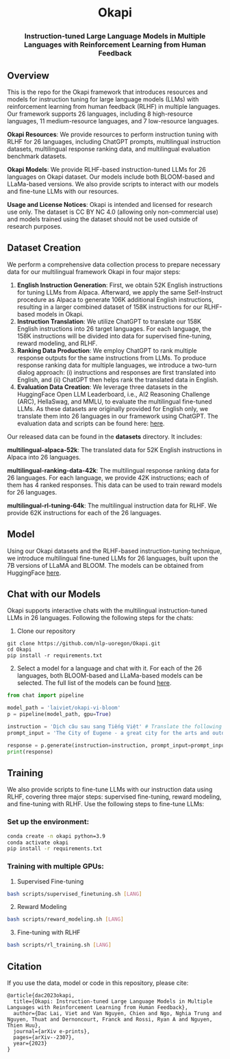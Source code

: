 <h1 align="center"> <p> Okapi </p></h1>
<h3 align="center">
    <p>Instruction-tuned Large Language Models in Multiple Languages with Reinforcement Learning from Human Feedback</p>
</h3>

## Overview

This is the repo for the Okapi framework that introduces resources and models for instruction tuning for large language models (LLMs) with reinforcement learning from human feedback (RLHF) in multiple languages. Our framework supports 26 languages, including 8 high-resource languages, 11 medium-resource languages, and 7 low-resource languages.

**Okapi Resources**: We provide resources to perform instruction tuning with RLHF for 26 languages, including ChatGPT prompts, multilingual instruction datasets, multilingual response ranking data, and multilingual evaluation benchmark datasets.

**Okapi Models**: We provide RLHF-based instruction-tuned LLMs for 26 languages on Okapi dataset. Our models include both BLOOM-based and LLaMa-based versions. We also provide scripts to interact with our models and fine-tune LLMs with our resources.

**Usage and License Notices**: Okapi is intended and licensed for research use only. The dataset is CC BY NC 4.0 (allowing only non-commercial use) and models trained using the dataset should not be used outside of research purposes.

## Dataset Creation

We perform a comprehensive data collection process to prepare necessary data for our multilingual framework Okapi in four major steps:

1. **English Instruction Generation**: First, we obtain 52K English instructions for tuning LLMs from Alpaca. Afterward, we apply the same Self-Instruct procedure as Alpaca to generate 106K additional English instructions, resulting in a larger combined dataset of 158K instructions for our RLHF-based models in Okapi.
2. **Instruction Translation**: We utilize ChatGPT to translate our 158K English instructions into 26 target languages. For each language, the 158K instructions will be divided into data for supervised fine-tuning, reward modeling, and RLHF.
3. **Ranking Data Production**: We employ ChatGPT to rank multiple response outputs for the same instructions from LLMs. To produce response ranking data for multiple languages, we introduce a two-turn dialog approach: (i) instructions and responses are first translated into English, and (ii) ChatGPT then helps rank the translated data in English.
4. **Evaluation Data Creation**: We leverage three datasets in the HuggingFace Open LLM Leaderboard, i.e., AI2 Reasoning Challenge (ARC), HellaSwag, and MMLU, to evaluate the multilingual fine-tuned LLMs. As these datasets are originally provided for English only, we translate them into 26 languages in our framework using ChatGPT. The evaluation data and scripts can be found here: [here](https://github.com/laiviet/lm-evaluation-harness).

Our released data can be found in the **datasets** directory. It includes:

**multilingual-alpaca-52k**: The translated data for 52K English instructions in Alpaca into 26 languages.

**multilingual-ranking-data-42k**: The multilingual response ranking data for 26 languages. For each language, we provide 42K instructions; each of them has 4 ranked responses. This data can be used to train reward models for 26 languages.

**multilingual-rl-tuning-64k**: The multilingual instruction data for RLHF. We provide 62K instructions for each of the 26 languages.

## Model
Using our Okapi datasets and the RLHF-based instruction-tuning technique, we introduce multilingual fine-tuned LLMs for 26 languages, built upon the 7B versions of LLaMA and BLOOM. The models can be obtained from HuggingFace [here](https://huggingface.co/laiviet). 


## Chat with our Models
Okapi supports interactive chats with the multilingual instruction-tuned LLMs in 26 languages. Following the following steps for the chats:

1. Clone our repository
```
git clone https://github.com/nlp-uoregon/Okapi.git
cd Okapi
pip install -r requirements.txt
```

2. Select a model for a language and chat with it. For each of the 26 languages, both BLOOM-based and LLaMa-based models can be selected. The full list of the models can be found [here](https://huggingface.co/laiviet).
```python
from chat import pipeline

model_path = 'laiviet/okapi-vi-bloom'
p = pipeline(model_path, gpu=True)

instruction = 'Dịch câu sau sang Tiếng Việt' # Translate the following sentence into Vietnamese
prompt_input = 'The City of Eugene - a great city for the arts and outdoors. '

response = p.generate(instruction=instruction, prompt_input=prompt_input)
print(response)
```
## Training
We also provide scripts to fine-tune LLMs with our instruction data using RLHF, covering three major steps: supervised fine-tuning, reward modeling, and fine-tuning with RLHF. Use the following steps to fine-tune LLMs:

### Set up the environment:
```bash
conda create -n okapi python=3.9
conda activate okapi
pip install -r requirements.txt
```

### Training with multiple GPUs:

1. Supervised Fine-tuning
```bash
bash scripts/supervised_finetuning.sh [LANG]
```

2. Reward Modeling
```bash
bash scripts/reward_modeling.sh [LANG]
```

3. Fine-tuning with RLHF
```bash
bash scripts/rl_training.sh [LANG]
```

## Citation
If you use the data, model or code in this repository, please cite:

```
@article{dac2023okapi,
  title={Okapi: Instruction-tuned Large Language Models in Multiple Languages with Reinforcement Learning from Human Feedback},
  author={Dac Lai, Viet and Van Nguyen, Chien and Ngo, Nghia Trung and Nguyen, Thuat and Dernoncourt, Franck and Rossi, Ryan A and Nguyen, Thien Huu},
  journal={arXiv e-prints},
  pages={arXiv--2307},
  year={2023}
}
```

